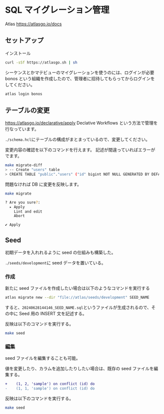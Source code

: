 # SQL マイグレーション管理

Atlas https://atlasgo.io/docs

## セットアップ

インストール

```bash
curl -sSf https://atlasgo.sh | sh
```

シーケンスとかマテビューのマイグレーションを使うのには、ログインが必要
bonos という組織を作成したので、管理者に招待してもらってからログインをしてください。

```bash
atlas login bonos
```

## テーブルの変更

https://atlasgo.io/declarative/apply
Declative Workflows という方法で管理を行なっています。

`./schema.hcl`にテーブルの構成がまとまっているので、変更してください。

変更内容の確認を以下のコマンドを行えます。
記述が間違っていればエラーがでます。

```bash
make migrate-diff
> -- Create "users" table
> CREATE TABLE "public"."users" ("id" bigint NOT NULL GENERATED BY DEFAULT AS IDENTITY, "name" > character varying(255) NOT NULL, PRIMARY KEY ("id"));
```

問題なければ DB に変更を反映します。

```bash
make migrate

? Are you sure?:
  ▸ Apply
    Lint and edit
    Abort

✔ Apply
```

## Seed

初期データを入れれるように seed の仕組みも構築した。

`./seeds/development`に seed データを置いている。

### 作成

新たに seed ファイルを作成したい場合は以下のようなコマンドを実行する

```bash
atlas migrate new --dir "file://atlas/seeds/development" SEED_NAME
```

すると、`20240628144146_SEED_NAME.sql`というファイルが生成されるので、その中に Seed 用の INSERT 文を記述する。

反映は以下のコマンドを実行する。

```bash
make seed
```

### 編集

seed ファイルを編集することも可能。

値を変更したり、カラムを追加したりしたい場合は、既存の seed ファイルを編集する。

```diff
+    (1, 2, 'sample') on conflict (id) do
-    (1, 1, 'sample') on conflict (id) do
```

反映は以下のコマンドを実行する。

```bash
make seed
```
